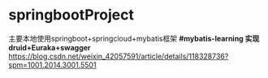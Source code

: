 # springbootProject
主要本地使用springboot+springcloud+mybatis框架
**#mybatis-learning 实现druid+Euraka+swagger**
https://blog.csdn.net/weixin_42057591/article/details/118328736?spm=1001.2014.3001.5501
